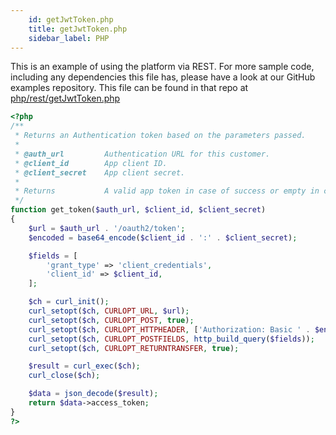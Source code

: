 ```yaml
---
    id: getJwtToken.php
    title: getJwtToken.php
    sidebar_label: PHP
---
```


This is an example of using the platform via REST.  For more sample code, including any dependencies this file has, please have a look at our GitHub examples repository.  This file can be found in that repo at <a href="https://github.com/vectara/getting-started/tree/main/language-examples/php/rest/getJwtToken.php">php/rest/getJwtToken.php</a>

```php title="php/rest/getJwtToken.php"
<?php
/**
 * Returns an Authentication token based on the parameters passed.
 *
 * @auth_url         Authentication URL for this customer.
 * @client_id        App client ID.
 * @client_secret    App client secret.
 *
 * Returns           A valid app token in case of success or empty in case of failure.
 */
function get_token($auth_url, $client_id, $client_secret)
{
    $url = $auth_url . '/oauth2/token';
    $encoded = base64_encode($client_id . ':' . $client_secret);

    $fields = [
        'grant_type' => 'client_credentials',
        'client_id' => $client_id,
    ];

    $ch = curl_init();
    curl_setopt($ch, CURLOPT_URL, $url);
    curl_setopt($ch, CURLOPT_POST, true);
    curl_setopt($ch, CURLOPT_HTTPHEADER, ['Authorization: Basic ' . $encoded]);
    curl_setopt($ch, CURLOPT_POSTFIELDS, http_build_query($fields));
    curl_setopt($ch, CURLOPT_RETURNTRANSFER, true);

    $result = curl_exec($ch);
    curl_close($ch);

    $data = json_decode($result);
    return $data->access_token;
}
?>

```

